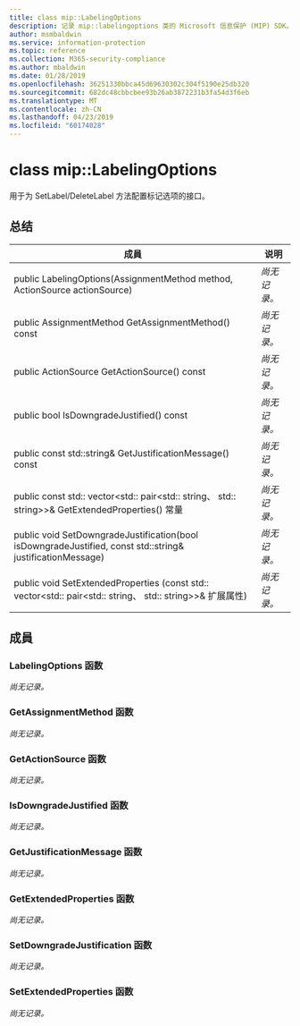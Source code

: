 ```yaml
---
title: class mip::LabelingOptions
description: 记录 mip::labelingoptions 类的 Microsoft 信息保护 (MIP) SDK。
author: msmbaldwin
ms.service: information-protection
ms.topic: reference
ms.collection: M365-security-compliance
ms.author: mbaldwin
ms.date: 01/28/2019
ms.openlocfilehash: 36251330bbca45d69630302c304f5190e25db320
ms.sourcegitcommit: 682dc48cbbcbee93b26ab3872231b3fa54d3f6eb
ms.translationtype: MT
ms.contentlocale: zh-CN
ms.lasthandoff: 04/23/2019
ms.locfileid: "60174028"
---
```

# <a name="class-miplabelingoptions"></a>class mip::LabelingOptions 
用于为 SetLabel/DeleteLabel 方法配置标记选项的接口。
  
## <a name="summary"></a>总结
 成員                        | 说明                                
--------------------------------|---------------------------------------------
public LabelingOptions(AssignmentMethod method, ActionSource actionSource)  | _尚无记录。_
public AssignmentMethod GetAssignmentMethod() const  | _尚无记录。_
public ActionSource GetActionSource() const  | _尚无记录。_
public bool IsDowngradeJustified() const  | _尚无记录。_
public const std::string& GetJustificationMessage() const  | _尚无记录。_
public const std:: vector\<std:: pair\<std:: string、 std:: string\>\>& GetExtendedProperties() 常量  | _尚无记录。_
public void SetDowngradeJustification(bool isDowngradeJustified, const std::string& justificationMessage)  | _尚无记录。_
public void SetExtendedProperties (const std:: vector\<std:: pair\<std:: string、 std:: string\>\>& 扩展属性)  | _尚无记录。_
  
## <a name="members"></a>成員
  
### <a name="labelingoptions-function"></a>LabelingOptions 函数
_尚无记录。_

  
### <a name="getassignmentmethod-function"></a>GetAssignmentMethod 函数
_尚无记录。_

  
### <a name="getactionsource-function"></a>GetActionSource 函数
_尚无记录。_

  
### <a name="isdowngradejustified-function"></a>IsDowngradeJustified 函数
_尚无记录。_

  
### <a name="getjustificationmessage-function"></a>GetJustificationMessage 函数
_尚无记录。_

  
### <a name="getextendedproperties-function"></a>GetExtendedProperties 函数
_尚无记录。_

  
### <a name="setdowngradejustification-function"></a>SetDowngradeJustification 函数
_尚无记录。_

  
### <a name="setextendedproperties-function"></a>SetExtendedProperties 函数
_尚无记录。_
